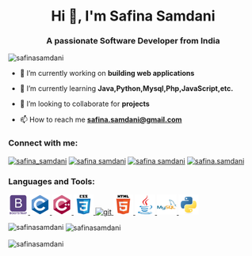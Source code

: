 <h1 align="center">Hi 👋, I'm Safina Samdani</h1>
<h3 align="center">A passionate Software Developer from India</h3>

<p align="left"> <img src="https://komarev.com/ghpvc/?username=safinasamdani&label=Profile%20views&color=0e75b6&style=flat" alt="safinasamdani" /> </p>

- 🔭 I’m currently working on **building web applications**

- 🌱 I’m currently learning **Java,Python,Mysql,Php,JavaScript,etc.**

- 👯 I’m looking to collaborate for **projects**

- 📫 How to reach me **safina.samdani@gmail.com**

<h3 align="left">Connect with me:</h3>
<p align="left">
<a href="https://twitter.com/safina_samdani" target="blank"><img align="center" src="https://raw.githubusercontent.com/rahuldkjain/github-profile-readme-generator/master/src/images/icons/Social/twitter.svg" alt="safina_samdani" height="30" width="40" /></a>
<a href="https://linkedin.com/in/safina samdani" target="blank"><img align="center" src="https://raw.githubusercontent.com/rahuldkjain/github-profile-readme-generator/master/src/images/icons/Social/linked-in-alt.svg" alt="safina samdani" height="30" width="40" /></a>
<a href="https://fb.com/safina samdani" target="blank"><img align="center" src="https://raw.githubusercontent.com/rahuldkjain/github-profile-readme-generator/master/src/images/icons/Social/facebook.svg" alt="safina samdani" height="30" width="40" /></a>
<a href="https://instagram.com/safina.samdani" target="blank"><img align="center" src="https://raw.githubusercontent.com/rahuldkjain/github-profile-readme-generator/master/src/images/icons/Social/instagram.svg" alt="safina.samdani" height="30" width="40" /></a>
</p>

<h3 align="left">Languages and Tools:</h3>
<p align="left"> <a href="https://getbootstrap.com" target="_blank" rel="noreferrer"> <img src="https://raw.githubusercontent.com/devicons/devicon/master/icons/bootstrap/bootstrap-plain-wordmark.svg" alt="bootstrap" width="40" height="40"/> </a> <a href="https://www.cprogramming.com/" target="_blank" rel="noreferrer"> <img src="https://raw.githubusercontent.com/devicons/devicon/master/icons/c/c-original.svg" alt="c" width="40" height="40"/> </a> <a href="https://www.w3schools.com/cpp/" target="_blank" rel="noreferrer"> <img src="https://raw.githubusercontent.com/devicons/devicon/master/icons/cplusplus/cplusplus-original.svg" alt="cplusplus" width="40" height="40"/> </a> <a href="https://www.w3schools.com/css/" target="_blank" rel="noreferrer"> <img src="https://raw.githubusercontent.com/devicons/devicon/master/icons/css3/css3-original-wordmark.svg" alt="css3" width="40" height="40"/> </a> <a href="https://git-scm.com/" target="_blank" rel="noreferrer"> <img src="https://www.vectorlogo.zone/logos/git-scm/git-scm-icon.svg" alt="git" width="40" height="40"/> </a> <a href="https://www.w3.org/html/" target="_blank" rel="noreferrer"> <img src="https://raw.githubusercontent.com/devicons/devicon/master/icons/html5/html5-original-wordmark.svg" alt="html5" width="40" height="40"/> </a> <a href="https://www.java.com" target="_blank" rel="noreferrer"> <img src="https://raw.githubusercontent.com/devicons/devicon/master/icons/java/java-original.svg" alt="java" width="40" height="40"/> </a> <a href="https://www.mysql.com/" target="_blank" rel="noreferrer"> <img src="https://raw.githubusercontent.com/devicons/devicon/master/icons/mysql/mysql-original-wordmark.svg" alt="mysql" width="40" height="40"/> </a> <a href="https://www.python.org" target="_blank" rel="noreferrer"> <img src="https://raw.githubusercontent.com/devicons/devicon/master/icons/python/python-original.svg" alt="python" width="40" height="40"/> </a> </p>

<p><img align="left" src="https://github-readme-stats.vercel.app/api/top-langs?username=safinasamdani&show_icons=true&locale=en&layout=compact" alt="safinasamdani" /></p>

<p>&nbsp;<img align="center" src="https://github-readme-stats.vercel.app/api?username=safinasamdani&show_icons=true&locale=en" alt="safinasamdani" /></p>

<p><img align="center" src="https://github-readme-streak-stats.herokuapp.com/?user=safinasamdani&" alt="safinasamdani" /></p>
